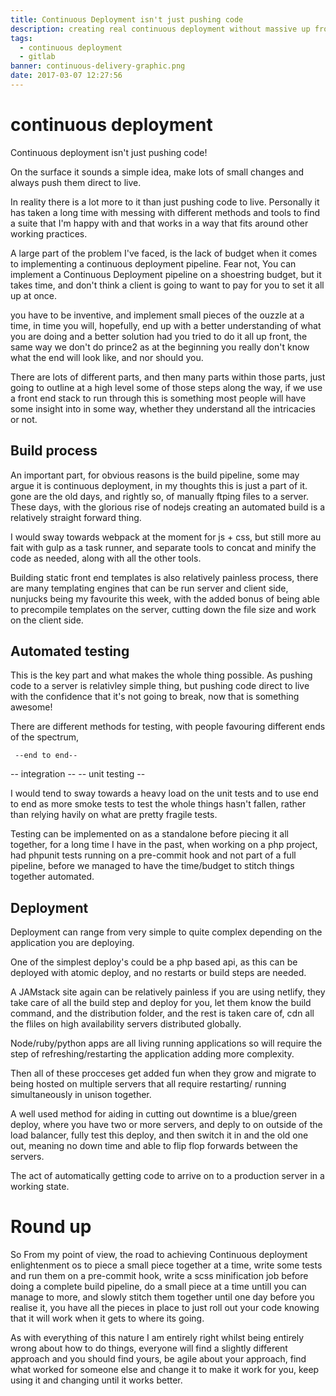 ```yaml
---
title: Continuous Deployment isn't just pushing code
description: creating real continuous deployment without massive up front costs
tags:
  - continuous deployment
  - gitlab
banner: continuous-delivery-graphic.png
date: 2017-03-07 12:27:56
---
```



# continuous deployment

Continuous deployment isn't just pushing code!

On the surface it sounds a simple idea, make lots of small changes and always push them direct to live.

In reality there is a lot more to it than just pushing code to live. Personally it has taken a long time with messing with different methods and tools to find a suite that I'm happy with and that works in a way that fits around other working practices.

A large part of the problem I've faced, is the lack of budget when it comes to implementing a continuous deployment pipeline. Fear not, You can implement a Continuous Deployment pipeline on a shoestring budget, but it takes time, and don't think a client is going to want to pay for you to set it all up at once.

you have to be inventive, and implement small pieces of the ouzzle at a time, in time you will, hopefully, end up with a better understanding of what you are doing and a better solution had you tried to do it all up front, the same way we don't do prince2 as at the beginning you really don't know what the end will look like, and nor should you.

There are lots of different parts, and then many parts within those parts, just going to outline at a high level some of those steps along the way, if we use a front end stack to run through this is something most people will have some insight into in some way, whether they understand all the intricacies or not.

## Build process

An important part, for obvious reasons is the build pipeline, some may argue it is continuous deployment, in my thoughts this is just a part of it. gone are the old days, and rightly so, of manually ftping files to a server. These days, with the glorious rise of nodejs creating an automated build is a relatively straight forward thing.

I would sway towards webpack at the moment for js + css, but still more au fait with gulp as a task runner, and separate tools to concat and minify the code as needed, along with all the other tools.

Building static front end templates is also relatively painless process, there are many templating engines that can be run server and client side, nunjucks being my favourite this week, with the added bonus of being able to precompile templates on the server, cutting down the file size and work on the client side.

## Automated testing

This is the key part and what makes the whole thing possible. As pushing code to a server is relativley simple thing, but pushing code direct to live with the confidence that it's not going to break, now that is something awesome!

There are different methods for testing, with people favouring different ends of the spectrum, 

     --end to end--
   -- integration  --
--    unit testing    --

I would tend to sway towards a heavy load on the unit tests and to use end to end as more smoke tests to test the whole things hasn't fallen, rather than relying havily on what are pretty fragile tests.

Testing can be implemented on as a standalone before piecing it all together, for a long time I have in the past, when working on a php project, had phpunit tests running on a pre-commit hook and not part of a full pipeline, before we managed to have the time/budget to stitch things together automated.

## Deployment 

Deployment can range from very simple to quite complex depending on the application you are deploying.

One of the simplest deploy's could be a php based api, as this can be deployed with atomic deploy, and no restarts or build steps are needed.

A JAMstack site again can be relatively painless if you are using netlify, they take care of all the build step and deploy for you, let them know the build command, and the distribution folder, and the rest is taken care of, cdn all the fliles on high availability servers distributed globally.

Node/ruby/python apps are all living running applications so will require the step of refreshing/restarting the application adding more complexity.

Then all of these procceses get added fun when they grow and migrate to being hosted on multiple servers that all require restarting/ running simultaneously in unison together.

A well used method for aiding in cutting out downtime is a blue/green deploy, where you have two or more servers, and deply to on outside of the load balancer, fully test this deploy, and then switch it in and the old one out, meaning no down time and able to flip flop forwards between the servers.

The act of automatically getting code to arrive on to a production server in a working state.

# Round up

So From my point of view, the road to achieving Continuous deployment enlightenment os to piece a small piece together at a time, write some tests and run them on a pre-commit hook, write a scss minification job before doing a complete build pipeline, do a small piece at a time untill you can manage to more, and slowly stitch them together until one day before you realise it, you have all the pieces in place to just roll out your code knowing that it will work when it gets to where its going.

As with everything of this nature I am entirely right whilst being entirely wrong about how to do things, everyone will find a slightly different approach and you should find yours, be agile about your approach, find what worked for someone else and change it to make it work for you, keep using it and changing until it works better.



